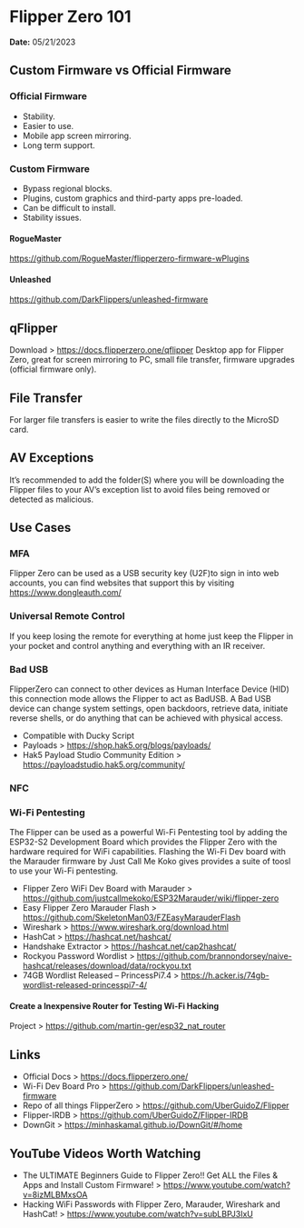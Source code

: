 # Flipper Zero 101
**Date:** 05/21/2023

## Custom Firmware vs Official Firmware
### Official Firmware
-	Stability.
-	Easier to use.
-	Mobile app screen mirroring.
-	Long term support. 
### Custom Firmware
-	Bypass regional blocks.
-	Plugins, custom graphics and third-party apps pre-loaded.
-	Can be difficult to install.
-	Stability issues. 
#### RogueMaster
https://github.com/RogueMaster/flipperzero-firmware-wPlugins
#### Unleashed
https://github.com/DarkFlippers/unleashed-firmware

## qFlipper
Download > https://docs.flipperzero.one/qflipper
Desktop app for Flipper Zero, great for screen mirroring to PC, small file transfer, firmware upgrades (official firmware only). 

## File Transfer
For larger file transfers is easier to write the files directly to the MicroSD card.

## AV Exceptions
It’s recommended to add the folder(S) where you will be downloading the Flipper files to your AV’s exception list to avoid files being removed or detected as malicious.  

## Use Cases
### MFA
Flipper Zero can be used as a USB security key (U2F)to sign in into web accounts, you can find websites that support this by visiting https://www.dongleauth.com/  
### Universal Remote Control
If you keep losing the remote for everything at home just keep the Flipper in your pocket and control anything and everything with an IR receiver. 
### Bad USB
FlipperZero can connect to other devices as Human Interface Device (HID) this connection mode allows the Flipper to act as BadUSB. A Bad USB device can change system settings, open backdoors, retrieve data, initiate reverse shells, or do anything that can be achieved with physical access.
- Compatible with Ducky Script
- Payloads > https://shop.hak5.org/blogs/payloads/  
- Hak5 Payload Studio Community Edition > https://payloadstudio.hak5.org/community/ 
### NFC
### Wi-Fi Pentesting
The Flipper can be used as a powerful Wi-Fi Pentesting tool by adding the ESP32-S2 Development Board which provides the Flipper Zero with the hardware required for WiFi capabilities. Flashing the Wi-Fi Dev board with the Marauder firmware by Just Call Me Koko gives provides a suite of toosl to use your Wi-Fi pentesting. 
- Flipper Zero WiFi Dev Board with Marauder > https://github.com/justcallmekoko/ESP32Marauder/wiki/flipper-zero
- Easy Flipper Zero Marauder Flash > https://github.com/SkeletonMan03/FZEasyMarauderFlash
- Wireshark > https://www.wireshark.org/download.html
- HashCat > https://hashcat.net/hashcat/
- Handshake Extractor > https://hashcat.net/cap2hashcat/ 
- Rockyou Password Wordlist > https://github.com/brannondorsey/naive-hashcat/releases/download/data/rockyou.txt
- 74GB Wordlist Released – PrincessPi7.4 > https://h.acker.is/74gb-wordlist-released-princesspi7-4/
#### Create a Inexpensive Router for Testing Wi-Fi Hacking
Project > https://github.com/martin-ger/esp32_nat_router

## Links
-	Official Docs > https://docs.flipperzero.one/ 
-	Wi-Fi Dev Board Pro > https://github.com/DarkFlippers/unleashed-firmware
-	Repo of all things FlipperZero > https://github.com/UberGuidoZ/Flipper
-	Flipper-IRDB > https://github.com/UberGuidoZ/Flipper-IRDB 
-	DownGit > https://minhaskamal.github.io/DownGit/#/home

## YouTube Videos Worth Watching
-	The ULTIMATE Beginners Guide to Flipper Zero!! Get ALL the Files & Apps and Install Custom Firmware! > https://www.youtube.com/watch?v=8izMLBMxsOA
-	Hacking WiFi Passwords with Flipper Zero, Marauder, Wireshark and HashCat! > https://www.youtube.com/watch?v=subLBPJ3IxU
